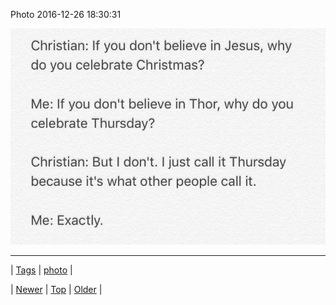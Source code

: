 <!--
title: Photo 2016-12-26 18
date: 2020-06-28T15:27:00.147Z
tags: photo
-->


Photo 2016-12-26 18:30:31

![](154986340263-0.jpg)

<!--BOTTOM-POST-NAVIGATION-->
---

| [Tags](tags.md) | [photo](tag-photo.md) |

| [Newer](154980629849.md) | [Top](index.md) | [Older](155017102624.md) |